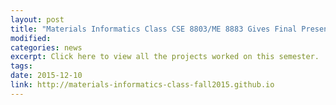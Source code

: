 ```yaml
---
layout: post
title: "Materials Informatics Class CSE 8803/ME 8883 Gives Final Presentations"
modified: 
categories: news
excerpt: Click here to view all the projects worked on this semester.
tags: 
date: 2015-12-10
link: http://materials-informatics-class-fall2015.github.io
---
```

